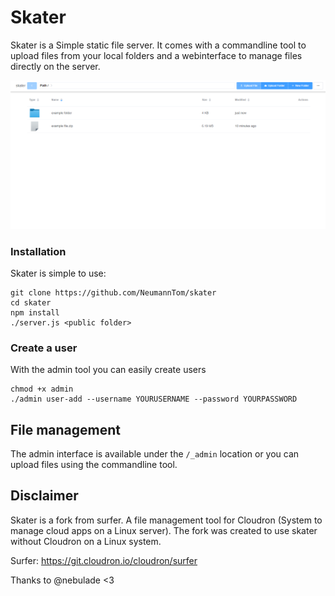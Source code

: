 # Skater

Skater is a Simple static file server.
It comes with a commandline tool to upload files from your local folders and a webinterface to manage files directly on the server.

![Alt text](/screenshot.png?raw=true "Webinterface")

### Installation
Skater is simple to use:
```
git clone https://github.com/NeumannTom/skater
cd skater
npm install
./server.js <public folder>
```

### Create a user
With the admin tool you can easily create users
```
chmod +x admin
./admin user-add --username YOURUSERNAME --password YOURPASSWORD
```

## File management

The admin interface is available under the `/_admin` location or you can upload files using the commandline tool.


## Disclaimer

Skater is a fork from surfer. A file management tool for Cloudron (System to manage cloud apps on a Linux server). The fork was created to use skater without Cloudron on a Linux system.

Surfer: https://git.cloudron.io/cloudron/surfer

Thanks to @nebulade <3 
